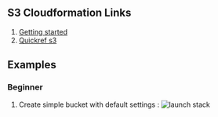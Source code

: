 ## S3 Cloudformation Links

1. [Getting started](http://docs.aws.amazon.com/AWSCloudFormation/latest/UserGuide/gettingstarted.templatebasics.html)
2. [Quickref s3](http://docs.aws.amazon.com/AWSCloudFormation/latest/UserGuide/quickref-s3.html)

## Examples

### Beginner

1. Create simple bucket with default settings : ![launch stack][2]

[2]:https://s3.amazonaws.com/cloudformation-examples/cloudformation-launch-stack.png


